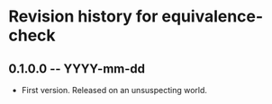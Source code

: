 # Revision history for equivalence-check

## 0.1.0.0  -- YYYY-mm-dd

* First version. Released on an unsuspecting world.
